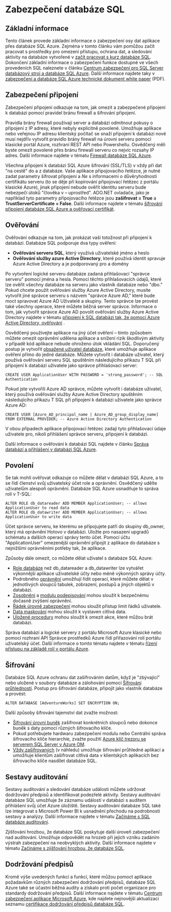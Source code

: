 <properties
   pageTitle="Přehled zabezpečení databáze SQL"
   description="Další informace o zabezpečení databáze SQL Azure a SQL Server, včetně rozdíly mezi cloudu a SQL Server místní až přijde ověření se tak mohli ověřovat, zabezpečení připojení, šifrování a dodržování předpisů."
   services="sql-database"
   documentationCenter=""
   authors="tmullaney"
   manager="jhubbard"
   editor=""/>

<tags
   ms.service="sql-database"
   ms.devlang="NA"
   ms.topic="article"
   ms.tgt_pltfrm="NA"
   ms.workload="data-management"
   ms.date="06/09/2016"
   ms.author="thmullan;jackr"/>


# <a name="securing-your-sql-database"></a>Zabezpečení databáze SQL

## <a name="overview"></a>Základní informace

Tento článek provede základní informace o zabezpečení osy dat aplikace přes databáze SQL Azure. Zejména v tomto článku vám pomůžou začít pracovat s prostředky pro omezení přístupu, ochrana dat, a sledování aktivity na databáze vytvořené v [začít pracovat s kurz databáze SQL](sql-database-get-started.md). Dokončení základní informace o zabezpečení funkce dostupné ve všech provedeních SQL naleznete v článku [Centrum zabezpečení pro SQL Server databázový stroj a databáze SQL Azure](https://msdn.microsoft.com/library/bb510589). Další informace najdete taky v [zabezpečení a databáze SQL Azure technické dokument white paper](https://download.microsoft.com/download/A/C/3/AC305059-2B3F-4B08-9952-34CDCA8115A9/Security_and_Azure_SQL_Database_White_paper.pdf) (PDF).

## <a name="connection-security"></a>Zabezpečení připojení

Zabezpečení připojení odkazuje na tom, jak omezit a zabezpečené připojení k databázi pomocí pravidel bránu firewall a šifrování připojení.

Pravidla brány firewall používají server a databázi odmítnout pokusy o připojení z IP adresy, které nebyly explicitně povolené. Umožňuje aplikace nebo veřejnou IP adresu klientský počítač se snaží připojení k databázi nové musí nejdřív vytvořit pravidlo brány firewall na úrovni serveru pomocí klasické portál Azure, rozhraní REST API nebo Powershellu. Osvědčený měli byste omezit povolené přes bránu firewall serveru co nejvíc rozsahy IP adres. Další informace najdete v tématu [Firewall databáze SQL Azure](https://msdn.microsoft.com/library/ee621782).

Všechna připojení k databázi SQL Azure šifrování (SSL/TLS) v vždy při dat "na cestě" do a z databáze. Vaše aplikace připojovacího řetězce, je nutné zadat parametry šifrovat připojení a *Ne* s informacemi o důvěryhodnosti certifikátu serveru (to se děje při kopírování připojovací řetězec z portálu klasické Azure), jinak připojení nebude ověřit identitu serveru bude nebezpečí útoků "člověka v – uprostřed". ADO.NET ovladače, jako je například tyto parametry připojovacího řetězce jsou **zašifrovat = True** a **TrustServerCertificate = False**. Další informace najdete v tématu [šifrování připojení databáze SQL Azure a ověřovací certifikát](https://msdn.microsoft.com/library/azure/ff394108#encryption).


## <a name="authentication"></a>Ověřování

Ověřování odkazuje na tom, jak prokázat vaši totožnost při připojení k databázi. Databáze SQL podporuje dva typy ověření:

 - **Ověřování serveru SQL**, který využívá uživatelské jméno a heslo
 - **Ověřování služby azure Active Directory**, které používá identit spravuje Azure Active Directory a je podporovaný pro a domény

Po vytvoření logické serveru databáze zadaná přihlašovací "správce serveru" pomocí jména a hesla. Pomocí těchto přihlašovacích údajů, které lze ověřit všechny databáze na serveru jako vlastník databáze nebo "dbo." Pokud chcete použít ověřování služby Azure Active Directory, musíte vytvořit jiné správce serveru s názvem "správce Azure AD," které bude moct spravovat Azure AD Uživatelé a skupiny. Tento správce lze provést také všechny operace, které můžete běžná server správce. Informace o tom, jak vytvořit správce Azure AD povolit ověřování služby Azure Active Directory najdete v tématu [připojení k SQL databázi tak, že pomocí Azure Active Directory, ověřování](sql-database-aad-authentication.md) .

Osvědčený používejte aplikace na jiný účet ověření – tímto způsobem můžete omezit oprávnění udělena aplikace a snížení rizik škodlivým aktivity v případě kód aplikace nebude ohroženo útok vkládání SQL. Doporučený postup je vytvořit [obsažené uživatel databáze](https://msdn.microsoft.com/library/ff929188), které umožňuje aplikace ověření přímo do jedné databáze. Můžete vytvořit i databáze uživatel, který používá ověřování serveru SQL spuštěním následujícího příkazu T SQL při připojení k databázi uživatele jako správce přihlašovací server:

```
CREATE USER ApplicationUser WITH PASSWORD = 'strong_password'; -- SQL Authentication
```

Pokud jste vytvořili Azure AD správce, můžete vytvořit i databáze uživatel, který používá ověřování služby Azure Active Directory spuštěním následujícího příkazu T SQL při připojení k databázi uživatele jako správce Azure AD:

```
CREATE USER [Azure_AD_principal_name | Azure_AD_group_display_name] FROM EXTERNAL PROVIDER; -- Azure Active Directory Authentication
```

V obou případech aplikace připojovací řetězec zadají tyto přihlašovací údaje uživatele pro, nikoli přihlášení správce serveru, připojení k databázi.

Další informace o ověřování k databázi SQL najdete v článku [Správa databází a přihlášení v databázi SQL Azure](sql-database-manage-logins.md).


## <a name="authorization"></a>Povolení
Se tak mohli ověřovat odkazuje co můžete dělat v databázi SQL Azure, a to se řídí členství svůj uživatelský účet role a oprávnění. Osvědčený udělte uživatelům alespoň oprávnění. Databáze SQL Azure usnadňuje to správa rolí v T-SQL:

```
ALTER ROLE db_datareader ADD MEMBER ApplicationUser; -- allows ApplicationUser to read data
ALTER ROLE db_datawriter ADD MEMBER ApplicationUser; -- allows ApplicationUser to write data
```

Účet správce serveru, ke kterému se připojujete patří do skupiny db_owner, který má oprávnění Hotovo v databázi. Uložte pro nasazení upgradů schématu a dalších operací správy tento účet. Pomocí účtu "ApplicationUser" omezenější oprávnění připojit z aplikace do databáze s nejnižšími oprávněními potřeby tak, že aplikace.

Způsoby dále omezit, co můžete dělat uživatel s databáze SQL Azure:

* [Role databáze](https://msdn.microsoft.com/library/ms189121) než db_datareader a db_datawriter lze vytvářet výkonnější aplikace uživatelské účty nebo méně výkonných správy účty.
* Podrobného [oprávnění](https://msdn.microsoft.com/library/ms191291) umožňují řídit operací, které můžete dělat v jednotlivých sloupců tabulek, zobrazení, postupů a jiných objektů v databázi.
* [Zosobnění](https://msdn.microsoft.com/library/vstudio/bb669087) a [modulu podepisování](https://msdn.microsoft.com/library/bb669102) mohou sloužit k bezpečnému dočasně zvýšení oprávnění.
* [Řádek úrovně zabezpečení](https://msdn.microsoft.com/library/dn765131) mohou sloužit přístup limit řádků uživatele.
* [Data maskování](sql-database-dynamic-data-masking-get-started.md) mohou sloužit k vystaven citlivá data.
* [Uložené procedury](https://msdn.microsoft.com/library/ms190782) mohou sloužit k omezit akce, které můžou brát databázi.

Správa databází a logické servery z portálu Microsoft Azure klasické nebo pomocí rozhraní API Správce prostředků Azure řídí přiřazování rolí portálu uživatelský účet. Další informace o tomto tématu najdete v tématu [řízení přístupu na základě rolí v portálu Azure](../active-directory./role-based-access-control-configure.md).


## <a name="encryption"></a>Šifrování

Databáze SQL Azure ochranu dat zašifrováním datům, když je "zbývající" nebo uložené v soubory databáze a zálohování pomocí [Šifrování průhlednosti](http://go.microsoft.com/fwlink/?LinkId=526242). Postup pro šifrování databáze, připojit jako vlastník databáze a provést:

```
ALTER DATABASE [AdventureWorks] SET ENCRYPTION ON;
```

Další způsoby šifrování tajemství dat zvažte možnost:

* [Šifrování úrovni buněk](https://msdn.microsoft.com/library/ms179331.aspx) zašifrovat konkrétních sloupců nebo dokonce buněk s daty pomocí různých šifrovacího klíče.
* Pokud potřebujete hardwaru zabezpečení modulu nebo Centrální správa šifrovacího klíče hierarchie, zvažte použití [Azure klíč trezoru se serverem SQL Server v Azure OM](http://blogs.technet.com/b/kv/archive/2015/01/12/using-the-key-vault-for-sql-server-encryption.aspx).
* [Vždy zašifrovaných](https://msdn.microsoft.com/library/mt163865.aspx) (v náhledu) umožňuje šifrování průhledné aplikací a umožňuje klientům zašifrovat citlivá data v klientských aplikacích bez šifrovacího klíče nasdílet databáze SQL.

## <a name="auditing"></a>Sestavy auditování

Sestavy auditování a sledování databáze události můžete udržovat dodržování předpisů a identifikovat podezřelé aktivity. Sestavy auditování databáze SQL umožňuje že záznamu událostí v databázi s auditem přihlášení svůj účet Azure úložiště. Sestavy auditování databáze SQL také lze integrovat s Microsoft Power BI k usnadnění přechodu na podrobnosti sestavy a analýzy. Další informace najdete v tématu [Začínáme s SQL databáze auditování](sql-database-auditing-get-started.md).

Zjišťování hrozbou, že databáze SQL poskytuje další úroveň zabezpečení nad auditování. Umožňuje odpovědět na hrozeb při jejich vzniku zadáním výstrah zabezpečení na neobvyklých aktivity. Další informace najdete v tématu [Začínáme s zjišťování hrozbou, že databáze SQL](sql-database-threat-detection-get-started.md).  

## <a name="compliance"></a>Dodržování předpisů

Kromě výše uvedených funkcí a funkcí, které můžou pomoct aplikace požadavkům různých zabezpečení dodržování předpisů, databáze SQL Azure také se účastní běžná audity a získalo proti počet organizace pro standardy dodržování předpisů. Další informace najdete v tématu [Centrum zabezpečení aplikace Microsoft Azure](https://azure.microsoft.com/support/trust-center/), kde najdete nejnovější aktualizaci seznamu [certifikace dodržování předpisů databáze SQL](https://azure.microsoft.com/support/trust-center/services/).
